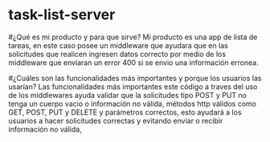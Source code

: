 # task-list-server
#¿Qué es mi producto y para que sirve?
Mi producto es una app de lista de tareas, en este caso posee un middleware que ayudara que en las solicitudes que realicen ingresen datos correcto por medio de los middleware que enviaran un error 400 si se envio una información erronea.

#¿Cuáles son las funcionalidades más importantes y porque los usuarios las usarían?
Las funcionalidades más importantes este código a traves del uso de los middlewares ayuda validar que la solicitudes tipo POST y PUT no tenga un cuerpo vacio o información no válida, métodos http válidos como GET, POST, PUT y DELETE y parámetros correctos, esto ayudará a los usuarios a hacer solicitudes correctas y evitando enviar o recibir información no válida,
